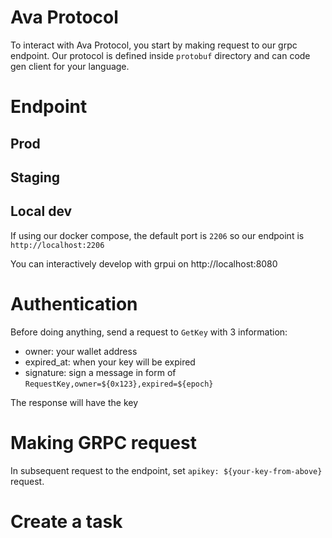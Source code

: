 # Ava Protocol

To interact with Ava Protocol, you start by making request to our grpc endpoint. Our protocol is defined inside `protobuf` directory and can code gen client for your language.

# Endpoint

## Prod

## Staging

## Local dev

If using our docker compose, the default port is `2206` so our endpoint is `http://localhost:2206`

You can interactively develop with grpui on http://localhost:8080
# Authentication

Before doing anything, send a request to `GetKey` with 3 information:

- owner: your wallet address
- expired_at: when your key will be expired
- signature: sign a message in form of `RequestKey,owner=${0x123},expired=${epoch}`

The response will have the key

# Making GRPC request

In subsequent request to the endpoint, set `apikey: ${your-key-from-above}` request.

# Create a task

